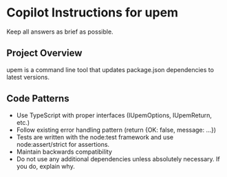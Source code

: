 # Copilot Instructions for upem

Keep all answers as brief as possible.

## Project Overview

upem is a command line tool that updates package.json dependencies to latest versions.

## Code Patterns

- Use TypeScript with proper interfaces (IUpemOptions, IUpemReturn, etc.)
- Follow existing error handling pattern (return {OK: false, message: ...})
- Tests are written with the node:test framework and use node:assert/strict for assertions.
- Maintain backwards compatibility
- Do not use any additional dependencies unless absolutely necessary. If you do, explain why.

